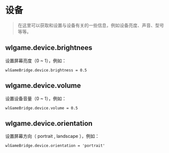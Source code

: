 # 设备

> 在这里可以获取和设置与设备有关的一些信息，例如设备亮度、声音、型号等等。


## wlgame.device.brightnees

设置屏幕亮度（0 ~ 1），例如：

```
wlGameBridge.device.brightness = 0.5
```

## wlgame.device.volume

设置设备音量（0 ~ 1），例如：

```
wlGameBridge.device.volume = 0.5
```

## wlgame.device.orientation

设置屏幕方向（ portrait , landscape ），例如：

```
wlGameBridge.device.orientation = 'portrait'
```


